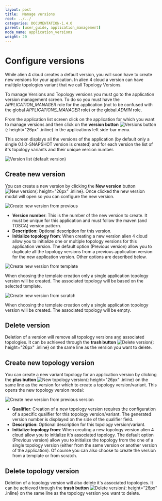 ```yaml
---
layout: post
title:  Manage versions
root: ../../
categories: DOCUMENTATION-1.4.0
parent: [user_guide, application_management]
node_name: application_versions
weight: 20
---
```


# Configure versions

While alien 4 cloud creates a default version, you will soon have to create new versions for your application. In alien 4 cloud a version can have multiple topologies variant that we call Topology Versions.

To manage Versions and Topology versions you must go to the application version management screen. To do so you must have the *APPLICATION_MANAGER* role for the application (not to be confused with the global *APPLICATIONS_MANAGER* role) or the global *ADMIN* role.

From the application list screen click on the application for which you want to manage versions and then click on the __version button__ ![Versions button](../../images/1.4.0/user_guide/applications/versions_button.png){: height="26px" .inline} in the applications left side-bar menu.

This screen displays all the versions of the application (by default only a single 0.1.0-SNAPSHOT version is created) and for each version the list of it's topology variants and their unique version number.

![Version list (default version)](../../images/1.4.0/user_guide/applications/version_list.png)

## Create new version

You can create a new version by clicking the __New version__ button ![New version](../../images/1.4.0/user_guide/applications/new_version_button.png){: height="26px" .inline}. Once clicked the new version modal will open so you can configure the new version.

![Create new version from previous](../../images/1.4.0/user_guide/applications/new_version_modal_previous.png)

* __Version number__: This is the number of the new version to create. It must be unique for this application and must follow the maven (and TOSCA) version pattern.
* __Description__: Optional description for this version.
* __Initialize topology from__: When creating a new version alien 4 cloud allow you to initialize one or multiple topology versions for this application version. The default option (Previous version) allow you to duplicate all the topology versions from a previous application version for the new application version. Other options are described below.

![Create new version from template](../../images/1.4.0/user_guide/applications/new_version_modal_template.png)

When choosing the template creation only a single application topology version will be created. The associated topology will be based on the selected template.

![Create new version from scratch](../../images/1.4.0/user_guide/applications/new_version_modal_scratch.png)

When choosing the template creation only a single application topology version will be created. The associated topology will be empty.

## Delete version

Deletion of a version will remove all topology versions and associated topologies. It can be achieved through the __trash button__ ![Delete version](../../images/1.4.0/user_guide/applications/delete_button.png){: height="26px" .inline} on the same line as the version you want to delete.

## Create new topology version

You can create a new variant topology for an application version by clicking the __plus button__ ![New topology version](../../images/1.4.0/user_guide/applications/new_topo_version_button.png){: height="26px" .inline} on the same line as the version for which to create a topology version/variant. This opens the new topology version modal:

![Create new version from previous version](../../images/1.4.0/user_guide/applications/new_topology_version_previous.png)

* __Qualifier__: Creation of a new topology version requires the configuration of a specific qualifier for this topology version/variant. The generated version number is displayed on the side of the qualifier field.
* __Description__: Optional description for this topology version/variant.
* __Initialize topology from__: When creating a new topology version alien 4 cloud allow you to initialize it's associated topology. The default option (Previous version) allow you to initialize the topology from the one of a single topology version (either from the same version or another version of the application). Of course you can also choose to create the version from a template or from scratch.

## Delete topology version

Deletion of a topology version will also delete it's associated topologies. It can be achieved through the __trash button__ ![Delete version](../../images/1.4.0/user_guide/applications/delete_button.png){: height="26px" .inline} on the same line as the topology version you want to delete.

